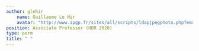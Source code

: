 ```yaml
---
author: glehir
    name: Guillaume Le Hir
    avatar: "http://www.ipgp.fr/sites/all/scripts/ldapjpegphoto.php?email=lehir@ipgp.fr"
position: Associate Professor (HDR 2020)
type: perm
title: " "
---
```


